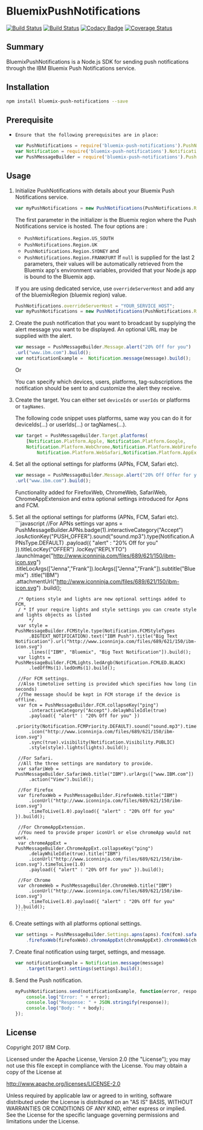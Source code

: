 # BluemixPushNotifications

[![Build Status](https://travis-ci.org/ibm-bluemix-mobile-services/bms-pushnotifications-serversdk-nodejs.svg?branch=master)](https://travis-ci.org/ibm-bluemix-mobile-services/bms-pushnotifications-serversdk-nodejs)
[![Build Status](https://travis-ci.org/ibm-bluemix-mobile-services/bms-pushnotifications-serversdk-nodejs.svg?branch=development)](https://travis-ci.org/ibm-bluemix-mobile-services/bms-pushnotifications-serversdk-nodejs)
[![Codacy Badge](https://api.codacy.com/project/badge/Grade/cc6dd43d4d6d411cb9a31adff90d2252)](https://www.codacy.com/app/ibm-bluemix-mobile-services/bms-pushnotifications-serversdk-nodejs?utm_source=github.com&amp;utm_medium=referral&amp;utm_content=ibm-bluemix-mobile-services/bms-pushnotifications-serversdk-nodejs&amp;utm_campaign=Badge_Grade)
[![Coverage Status](https://coveralls.io/repos/github/ibm-bluemix-mobile-services/bms-pushnotifications-serversdk-nodejs/badge.svg?branch=master)](https://coveralls.io/github/ibm-bluemix-mobile-services/bms-pushnotifications-serversdk-nodejs?branch=master)


## Summary

BluemixPushNotifications is a Node.js SDK for sending push notifications through the IBM Bluemix Push Notifications service.


## Installation

```bash
npm install bluemix-push-notifications --save
```

## Prerequisite

- `Ensure that the following prerequisites are in place:`

	```javascript
	var PushNotifications = require('bluemix-push-notifications').PushNotifications;
	var Notification = require('bluemix-push-notifications').Notification;
	var PushMessageBuilder = require('bluemix-push-notifications').PushMessageBuilder;
	```


## Usage

	
1. Initialize PushNotifications with details about your Bluemix Push Notifications service. 
	```javascript
	var myPushNotifications = new PushNotifications(PushNotifications.Region.US_SOUTH, "your-bluemix-app-guid", "your-push-service-appSecret");
	```

	The first parameter in the initializer is the Bluemix region where the Push Notifications service is hosted. 
	The four options are :
	- `PushNotifications.Region.US_SOUTH`
	- `PushNotifications.Region.UK`
	- `PushNotifications.Region.SYDNEY` and
	- `PushNotifications.Region.FRANKFURT`
	If `null` is supplied for the last 2 parameters, their values will be automatically retrieved from the Bluemix app's environment variables, provided that your Node.js app is bound to the Bluemix app.

	If you are using dedicated service, use `overrideServerHost` and add any of the bluemixRegion (bluemix region) value.
	
	```javascript
	PushNotifications.overrideServerHost = "YOUR_SERVICE_HOST";
	var myPushNotifications = new PushNotifications(PushNotifications.Region.US_SOUTH, "your-bluemix-app-guid", "your-push-service-appSecret");
	```

2. Create the push notification that you want to broadcast by supplying the alert message you want to be displayed. An optional URL may be supplied with the alert.
	```javascript
	var message = PushMessageBuilder.Message.alert("20% Off for you")
	.url("www.ibm.com").build();
	var notificationExample =  Notification.message(message).build();
	```
	Or

	You can specify which devices, users, platforms, tag-subscriptions the notification should be sent to and customize the alert they receive.

3. Create the target. You can either set `deviceIds` or `userIds` or platforms or `tagNames`.

	The following code snippet uses platforms, same way you can do it for deviceIds(...) or userIds(...) or tagNames(...).

	```javascript
	var target = PushMessageBuilder.Target.platforms(
	    [Notification.Platform.Apple, Notification.Platform.Google,
	    Notification.Platform.WebChrome,Notification.Platform.WebFirefox,
	    	Notification.Platform.WebSafari,Notification.Platform.AppExtChrome]).build();
	```

5. Set all the optional settings for platforms (APNs, FCM, Safari etc).
	```javascript
	var message = PushMessageBuilder.Message.alert("20% Off Offer for you")
	.url("www.ibm.com").build();
	```
	
	Functionality added for FirefoxWeb, ChromeWeb, SafariWeb, ChromeAppExtension and extra optional settings introduced for Apns and FCM.

5. Set all the optional settings for platforms (APNs, FCM, Safari etc).
		```javascript
		//For APNs settings
		var apns = PushMessageBuilder.APNs.badge(1).interactiveCategory("Accept")
		    .iosActionKey("PUSH_OFFER").sound("sound.mp3").type(Notification.APNsType.DEFAULT)
		    .payload({ "alert" : "20% Off for you" }).titleLocKey("OFFER")
		    .locKey("REPLYTO")
		    .launchImage("http://www.iconninja.com/files/689/621/150/ibm-icon.svg")
		    .titleLocArgs(["Jenna","Frank"]).locArgs(["Jenna","Frank"]).subtitle("Bluemix")
		    .title("IBM")
		    .attachmentUrl("http://www.iconninja.com/files/689/621/150/ibm-icon.svg")
		    .build();
		
		/* Options style and lights are new optional settings added to FCM,
		/ * If your require lights and style settings you can create style and lights objects as listed           
			*/
		var style = PushMessageBuilder.FCMStyle.type(Notification.FCMStyleTypes
		    .BIGTEXT_NOTIFICATION).text("IBM Push").title("Big Text Notification").url("http://www.iconninja.com/files/689/621/150/ibm-icon.svg")
		    .lines(["IBM", "Bluemix", "Big Text Notification"]).build();
		var lights = PushMessageBuilder.FCMLights.ledArgb(Notification.FCMLED.BLACK)
		    .ledOffMs(1).ledOnMs(1).build();
		
		//For FCM settings.
		//Also timetolive setting is provided which specifies how long (in seconds)
		//The message should be kept in FCM storage if the device is offline.
		var fcm = PushMessageBuilder.FCM.collapseKey("ping")
		    .interactiveCategory("Accept").delayWhileIdle(true)
		    .payload({ "alert" : "20% Off for you" })
		    .priority(Notification.FCMPriority.DEFAULT).sound("sound.mp3").timeToLive(1.0)
		    .icon("http://www.iconninja.com/files/689/621/150/ibm-icon.svg")
		    .sync(true).visibility(Notification.Visibility.PUBLIC)
		    .style(style).lights(lights).build();
		
		//For Safari. 
		//All the three settings are mandatory to provide.
		var safariWeb = PushMessageBuilder.SafariWeb.title("IBM").urlArgs(["www.IBM.com"])
		    .action("View").build();
		
		//For Firefox
		var firefoxWeb = PushMessageBuilder.FirefoxWeb.title("IBM")
		    .iconUrl("http://www.iconninja.com/files/689/621/150/ibm-icon.svg")
		    .timeToLive(1.0).payload({ "alert" : "20% Off for you" }).build();
		
		//For ChromeAppExtension. 
		//You need to provide proper iconUrl or else chromeApp would not work.
		var chromeAppExt = PushMessageBuilder.ChromeAppExt.collapseKey("ping")
		    .delayWhileIdle(true).title("IBM")
		    .iconUrl("http://www.iconninja.com/files/689/621/150/ibm-icon.svg").timeToLive(1.0)
		    .payload({ "alert" : "20% Off for you" }).build();
		
		//For Chrome
		var chromeWeb = PushMessageBuilder.ChromeWeb.title("IBM")
		    .iconUrl("http://www.iconninja.com/files/689/621/150/ibm-icon.svg")
		    .timeToLive(1.0).payload({ "alert" : "20% Off for you" }).build();
		```

6. Create settings with all platforms optional settings.

	```javascript
	var settings = PushMessageBuilder.Settings.apns(apns).fcm(fcm).safariWeb(safariWeb)
	    .firefoxWeb(firefoxWeb).chromeAppExt(chromeAppExt).chromeWeb(chromeWeb).build();       
	```
7. Create final notification using target, settings, and message.
	
	```javascript
	var notificationExample = Notification.message(message)
	    .target(target).settings(settings).build();
	```
8. Send the Push notification.

	```javascript
	myPushNotifications.send(notificationExample, function(error, response, body) {
	    console.log("Error: " + error);
	    console.log("Response: " + JSON.stringify(response));
	    console.log("Body: " + body);
	});
	```


## License

Copyright 2017 IBM Corp.

Licensed under the Apache License, Version 2.0 (the "License");
you may not use this file except in compliance with the License.
You may obtain a copy of the License at

http://www.apache.org/licenses/LICENSE-2.0

Unless required by applicable law or agreed to in writing, software
distributed under the License is distributed on an "AS IS" BASIS,
WITHOUT WARRANTIES OR CONDITIONS OF ANY KIND, either express or implied.
See the License for the specific language governing permissions and
limitations under the License.
